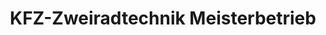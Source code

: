 ---
title: "KFZ-Zweiradtechnik Meisterbetrieb"
url: /felsberg/kfz-zweiradtechnik-meisterbetrieb/
shop: Autowerkstatt
---